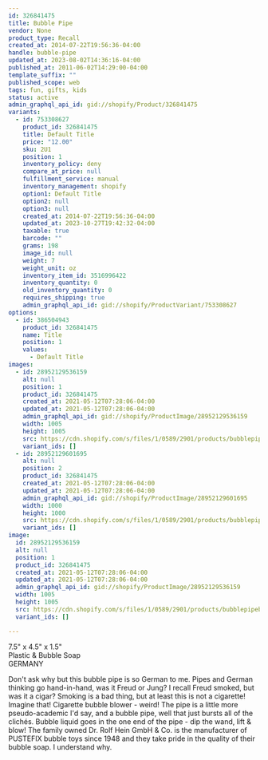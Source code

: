 ```yaml
---
id: 326841475
title: Bubble Pipe
vendor: None
product_type: Recall
created_at: 2014-07-22T19:56:36-04:00
handle: bubble-pipe
updated_at: 2023-08-02T14:36:16-04:00
published_at: 2011-06-02T14:29:00-04:00
template_suffix: ""
published_scope: web
tags: fun, gifts, kids
status: active
admin_graphql_api_id: gid://shopify/Product/326841475
variants:
  - id: 753308627
    product_id: 326841475
    title: Default Title
    price: "12.00"
    sku: 2U1
    position: 1
    inventory_policy: deny
    compare_at_price: null
    fulfillment_service: manual
    inventory_management: shopify
    option1: Default Title
    option2: null
    option3: null
    created_at: 2014-07-22T19:56:36-04:00
    updated_at: 2023-10-27T19:42:32-04:00
    taxable: true
    barcode: ""
    grams: 198
    image_id: null
    weight: 7
    weight_unit: oz
    inventory_item_id: 3516996422
    inventory_quantity: 0
    old_inventory_quantity: 0
    requires_shipping: true
    admin_graphql_api_id: gid://shopify/ProductVariant/753308627
options:
  - id: 386504943
    product_id: 326841475
    name: Title
    position: 1
    values:
      - Default Title
images:
  - id: 28952129536159
    alt: null
    position: 1
    product_id: 326841475
    created_at: 2021-05-12T07:28:06-04:00
    updated_at: 2021-05-12T07:28:06-04:00
    admin_graphql_api_id: gid://shopify/ProductImage/28952129536159
    width: 1005
    height: 1005
    src: https://cdn.shopify.com/s/files/1/0589/2901/products/bubblepipeb.jpg?v=1620818886
    variant_ids: []
  - id: 28952129601695
    alt: null
    position: 2
    product_id: 326841475
    created_at: 2021-05-12T07:28:06-04:00
    updated_at: 2021-05-12T07:28:06-04:00
    admin_graphql_api_id: gid://shopify/ProductImage/28952129601695
    width: 1000
    height: 1000
    src: https://cdn.shopify.com/s/files/1/0589/2901/products/bubblepipe_56312bdb-e444-429c-934b-e527e32e7f3c.png?v=1620818886
    variant_ids: []
image:
  id: 28952129536159
  alt: null
  position: 1
  product_id: 326841475
  created_at: 2021-05-12T07:28:06-04:00
  updated_at: 2021-05-12T07:28:06-04:00
  admin_graphql_api_id: gid://shopify/ProductImage/28952129536159
  width: 1005
  height: 1005
  src: https://cdn.shopify.com/s/files/1/0589/2901/products/bubblepipeb.jpg?v=1620818886
  variant_ids: []

---
```


7.5" x 4.5" x 1.5"  
Plastic & Bubble Soap  
GERMANY

Don't ask why but this bubble pipe is so German to me. Pipes and German thinking go hand-in-hand, was it Freud or Jung? I recall Freud smoked, but was it a cigar? Smoking is a bad thing, but at least this is not a cigarette! Imagine that! Cigarette bubble blower \- weird! The pipe is a little more pseudo-academic I'd say, and a bubble pipe, well that just bursts all of the clichés. Bubble liquid goes in the one end of the pipe \- dip the wand, lift & blow! The family owned Dr. Rolf Hein GmbH & Co. is the manufacturer of PUSTEFIX bubble toys since 1948 and they take pride in the quality of their bubble soap. I understand why.